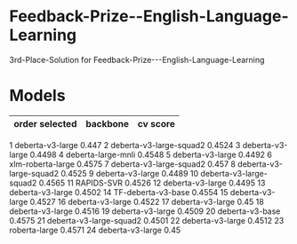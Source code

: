 # Feedback-Prize--English-Language-Learning
3rd-Place-Solution for Feedback-Prize---English-Language-Learning

# Models
| order selected  | backbone | cv score |
| ------------- | ------------- |-------------  |
 		
1	deberta-v3-large	0.447
2	deberta-v3-large-squad2	0.4524
3	deberta-v3-large	0.4498
4	deberta-large-mnli	0.4548
5	deberta-v3-large	0.4492
6	xlm-roberta-large	0.4575
7	deberta-v3-large-squad2	0.457
8	deberta-v3-large-squad2	0.4525
9	deberta-v3-large	0.4489
10	deberta-v3-large-squad2	0.4565
11	RAPIDS-SVR	0.4526
12	deberta-v3-large	0.4495
13	deberta-v3-large	0.4502
14	TF-deberta-v3-base	0.4554
15	deberta-v3-large	0.4527
16	deberta-v3-large	0.4522
17	deberta-v3-large	0.45
18	deberta-v3-large	0.4516
19	deberta-v3-large	0.4509
20	deberta-v3-base	0.4575
21	deberta-v3-large-squad2	0.4501
22	deberta-v3-large	0.4512
23	roberta-large	0.4571
24	deberta-v3-large	0.45
